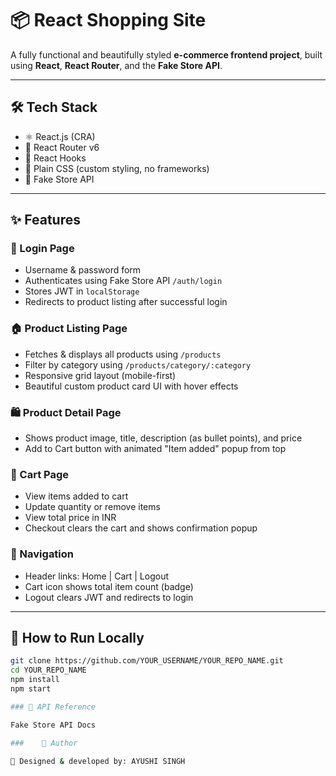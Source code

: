 # 📦 React Shopping Site

A fully functional and beautifully styled **e-commerce frontend project**, built using **React**, **React Router**, and the **Fake Store API**.

---

## 🛠 Tech Stack

- ⚛️ React.js (CRA)
- 🧭 React Router v6
- 🎣 React Hooks
- 🎨 Plain CSS (custom styling, no frameworks)
- 🔗 Fake Store API

---

## ✨ Features

### 🔐 Login Page
- Username & password form
- Authenticates using Fake Store API `/auth/login`
- Stores JWT in `localStorage`
- Redirects to product listing after successful login

### 🏠 Product Listing Page
- Fetches & displays all products using `/products`
- Filter by category using `/products/category/:category`
- Responsive grid layout (mobile-first)
- Beautiful custom product card UI with hover effects

### 🛍️ Product Detail Page
- Shows product image, title, description (as bullet points), and price
- Add to Cart button with animated "Item added" popup from top

### 🛒 Cart Page
- View items added to cart
- Update quantity or remove items
- View total price in INR
- Checkout clears the cart and shows confirmation popup

### 🧭 Navigation
- Header links: Home | Cart | Logout
- Cart icon shows total item count (badge)
- Logout clears JWT and redirects to login

---

## 🧪 How to Run Locally

```bash
git clone https://github.com/YOUR_USERNAME/YOUR_REPO_NAME.git
cd YOUR_REPO_NAME
npm install
npm start

### 🔗 API Reference

Fake Store API Docs

###    👤 Author

💼 Designed & developed by: AYUSHI SINGH
